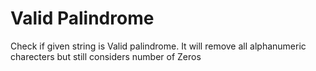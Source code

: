 # Valid Palindrome
Check if given string is Valid palindrome. It will remove all alphanumeric charecters but still considers number of Zeros
